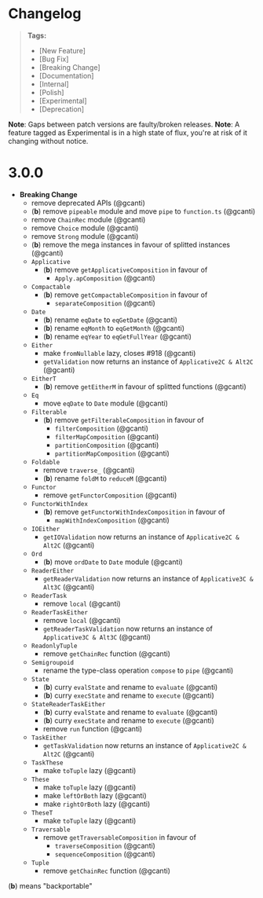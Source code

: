 # Changelog

> **Tags:**
>
> - [New Feature]
> - [Bug Fix]
> - [Breaking Change]
> - [Documentation]
> - [Internal]
> - [Polish]
> - [Experimental]
> - [Deprecation]

**Note**: Gaps between patch versions are faulty/broken releases. **Note**: A feature tagged as Experimental is in a
high state of flux, you're at risk of it changing without notice.

# 3.0.0

- **Breaking Change**
  - remove deprecated APIs (@gcanti)
  - (**b**) remove `pipeable` module and move `pipe` to `function.ts` (@gcanti)
  - remove `ChainRec` module (@gcanti)
  - remove `Choice` module (@gcanti)
  - remove `Strong` module (@gcanti)
  - (**b**) remove the mega instances in favour of splitted instances (@gcanti)
  - `Applicative`
    - (**b**) remove `getApplicativeComposition` in favour of
      - `Apply.apComposition` (@gcanti)
  - `Compactable`
    - (**b**) remove `getCompactableComposition` in favour of
      - `separateComposition` (@gcanti)
  - `Date`
    - (**b**) rename `eqDate` to `eqGetDate` (@gcanti)
    - (**b**) rename `eqMonth` to `eqGetMonth` (@gcanti)
    - (**b**) rename `eqYear` to `eqGetFullYear` (@gcanti)
  - `Either`
    - make `fromNullable` lazy, closes #918 (@gcanti)
    - `getValidation` now returns an instance of `Applicative2C & Alt2C` (@gcanti)
  - `EitherT`
    - (**b**) remove `getEitherM` in favour of splitted functions (@gcanti)
  - `Eq`
    - move `eqDate` to `Date` module (@gcanti)
  - `Filterable`
    - (**b**) remove `getFilterableComposition` in favour of
      - `filterComposition` (@gcanti)
      - `filterMapComposition` (@gcanti)
      - `partitionComposition` (@gcanti)
      - `partitionMapComposition` (@gcanti)
  - `Foldable`
    - remove `traverse_` (@gcanti)
    - (**b**) rename `foldM` to `reduceM` (@gcanti)
  - `Functor`
    - remove `getFunctorComposition` (@gcanti)
  - `FunctorWithIndex`
    - (**b**) remove `getFunctorWithIndexComposition` in favour of
      - `mapWithIndexComposition` (@gcanti)
  - `IOEither`
    - `getIOValidation` now returns an instance of `Applicative2C & Alt2C` (@gcanti)
  - `Ord`
    - (**b**) move `ordDate` to `Date` module (@gcanti)
  - `ReaderEither`
    - `getReaderValidation` now returns an instance of `Applicative3C & Alt3C` (@gcanti)
  - `ReaderTask`
    - remove `local` (@gcanti)
  - `ReaderTaskEither`
    - remove `local` (@gcanti)
    - `getReaderTaskValidation` now returns an instance of `Applicative3C & Alt3C` (@gcanti)
  - `ReadonlyTuple`
    - remove `getChainRec` function (@gcanti)
  - `Semigroupoid`
    - rename the type-class operation `compose` to `pipe` (@gcanti)
  - `State`
    - (**b**) curry `evalState` and rename to `evaluate` (@gcanti)
    - (**b**) curry `execState` and rename to `execute` (@gcanti)
  - `StateReaderTaskEither`
    - (**b**) curry `evalState` and rename to `evaluate` (@gcanti)
    - (**b**) curry `execState` and rename to `execute` (@gcanti)
    - remove `run` function (@gcanti)
  - `TaskEither`
    - `getTaskValidation` now returns an instance of `Applicative2C & Alt2C` (@gcanti)
  - `TaskThese`
    - make `toTuple` lazy (@gcanti)
  - `These`
    - make `toTuple` lazy (@gcanti)
    - make `leftOrBoth` lazy (@gcanti)
    - make `rightOrBoth` lazy (@gcanti)
  - `TheseT`
    - make `toTuple` lazy (@gcanti)
  - `Traversable`
    - remove `getTraversableComposition` in favour of
      - `traverseComposition` (@gcanti)
      - `sequenceComposition` (@gcanti)
  - `Tuple`
    - remove `getChainRec` function (@gcanti)

(**b**) means "backportable"
